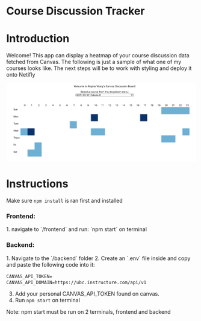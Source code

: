 # Course Discussion Tracker

<h1>Introduction</h1>
Welcome! This app can display a heatmap of your course discussion data fetched from Canvas. The following is just a sample of what one of my courses looks like. The next steps will be to work with styling and deploy it onto Netifly</br>

![Image of Heatmap](https://github.com/reginawongg/course-activity-tracker/blob/master/demo.png)

<h1>Instructions</h1>

Make sure  `npm install`  is ran first and installed

<h3>Frontend:</h3>
1. navigate to `/frontend` and run: `npm start` on terminal </br>

<h3>Backend:</h3> 
1. Navigate to the `/backend` folder
2. Create an `.env` file inside and copy and paste the following code into it: 

```
CANVAS_API_TOKEN=
CANVAS_API_DOMAIN=https://ubc.instructure.com/api/v1
```

3. Add your personal CANVAS_API_TOKEN found on canvas.
2. Run `npm start` on terminal </br>

Note: npm start must be run on 2 terminals, frontend and backend


